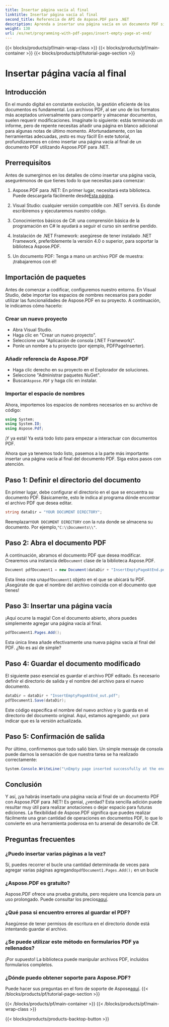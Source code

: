 ```yaml
---
title: Insertar página vacía al final
linktitle: Insertar página vacía al final
second_title: Referencia de API de Aspose.PDF para .NET
description: Aprenda a insertar una página vacía en un documento PDF sin esfuerzo con Aspose.PDF para .NET en esta guía para principiantes. Perfecta para ediciones rápidas.
weight: 130
url: /es/net/programming-with-pdf-pages/insert-empty-page-at-end/
---
```


{{< blocks/products/pf/main-wrap-class >}}
{{< blocks/products/pf/main-container >}}
{{< blocks/products/pf/tutorial-page-section >}}

# Insertar página vacía al final

## Introducción

En el mundo digital en constante evolución, la gestión eficiente de los documentos es fundamental. Los archivos PDF, al ser uno de los formatos más aceptados universalmente para compartir y almacenar documentos, suelen requerir modificaciones. Imagínate lo siguiente: estás terminando un informe, pero de repente necesitas añadir una página en blanco adicional para algunas notas de último momento. Afortunadamente, con las herramientas adecuadas, ¡esto es muy fácil! En este tutorial, profundizaremos en cómo insertar una página vacía al final de un documento PDF utilizando Aspose.PDF para .NET.

## Prerrequisitos

Antes de sumergirnos en los detalles de cómo insertar una página vacía, asegurémonos de que tienes todo lo que necesitas para comenzar:

1.  Aspose.PDF para .NET: En primer lugar, necesitará esta biblioteca. Puede descargarla fácilmente desde[Esta página](https://releases.aspose.com/pdf/net/).

2. Visual Studio: cualquier versión compatible con .NET servirá. Es donde escribiremos y ejecutaremos nuestro código.

3. Conocimientos básicos de C#: una comprensión básica de la programación en C# le ayudará a seguir el curso sin sentirse perdido.

4. Instalación de .NET Framework: asegúrese de tener instalado .NET Framework, preferiblemente la versión 4.0 o superior, para soportar la biblioteca Aspose.PDF.

5. Un documento PDF: Tenga a mano un archivo PDF de muestra: ¡trabajaremos con él!

## Importación de paquetes

Antes de comenzar a codificar, configuremos nuestro entorno. En Visual Studio, debe importar los espacios de nombres necesarios para poder utilizar las funcionalidades de Aspose.PDF en su proyecto. A continuación, le indicamos cómo hacerlo:

### Crear un nuevo proyecto

- Abra Visual Studio.
- Haga clic en "Crear un nuevo proyecto".
- Seleccione una "Aplicación de consola (.NET Framework)".
- Ponle un nombre a tu proyecto (por ejemplo, PDFPageInserter).

### Añadir referencia de Aspose.PDF

- Haga clic derecho en su proyecto en el Explorador de soluciones.
- Seleccione "Administrar paquetes NuGet".
-  Buscar`Aspose.PDF` y haga clic en instalar.

### Importar el espacio de nombres

Ahora, importemos los espacios de nombres necesarios en su archivo de código:

```csharp
using System;
using System.IO;
using Aspose.Pdf;
```

¡Y ya está! Ya está todo listo para empezar a interactuar con documentos PDF.

Ahora que ya tenemos todo listo, pasemos a la parte más importante: insertar una página vacía al final del documento PDF. Siga estos pasos con atención.

## Paso 1: Definir el directorio del documento

En primer lugar, debe configurar el directorio en el que se encuentra su documento PDF. Básicamente, esto le indica al programa dónde encontrar el archivo PDF que desea editar.

```csharp
string dataDir = "YOUR DOCUMENT DIRECTORY";
```

 Reemplazar`YOUR DOCUMENT DIRECTORY` con la ruta donde se almacena su documento. Por ejemplo,`"C:\\Documents\\"`.

## Paso 2: Abra el documento PDF

 A continuación, abramos el documento PDF que desea modificar. Crearemos una instancia del`Document` clase de la biblioteca Aspose.PDF.

```csharp
Document pdfDocument1 = new Document(dataDir + "InsertEmptyPageAtEnd.pdf");
```

 Esta línea crea una`pdfDocument1` objeto en el que se ubicará tu PDF. ¡Asegúrate de que el nombre del archivo coincida con el documento que tienes!

## Paso 3: Insertar una página vacía

¡Aquí ocurre la magia! Con el documento abierto, ahora puedes simplemente agregar una página vacía al final. 

```csharp
pdfDocument1.Pages.Add();
```

Esta única línea añade efectivamente una nueva página vacía al final del PDF. ¿No es así de simple?

## Paso 4: Guardar el documento modificado

El siguiente paso esencial es guardar el archivo PDF editado. Es necesario definir el directorio de salida y el nombre del archivo para el nuevo documento.

```csharp
dataDir = dataDir + "InsertEmptyPageAtEnd_out.pdf";
pdfDocument1.Save(dataDir);
```

 Este código especifica el nombre del nuevo archivo y lo guarda en el directorio del documento original. Aquí, estamos agregando`_out` para indicar que es la versión actualizada.

## Paso 5: Confirmación de salida

Por último, confirmemos que todo salió bien. Un simple mensaje de consola puede darnos la sensación de que nuestra tarea se ha realizado correctamente:

```csharp
System.Console.WriteLine("\nEmpty page inserted successfully at the end of document.\nFile saved at " + dataDir);
```

## Conclusión

Y así, ¡ya habrás insertado una página vacía al final de un documento PDF con Aspose.PDF para .NET! Es genial, ¿verdad? Esta sencilla adición puede resultar muy útil para realizar anotaciones o dejar espacio para futuras ediciones. La flexibilidad de Aspose.PDF significa que puedes realizar fácilmente una gran cantidad de operaciones en documentos PDF, lo que lo convierte en una herramienta poderosa en tu arsenal de desarrollo de C#.

## Preguntas frecuentes

### ¿Puedo insertar varias páginas a la vez?
 Sí, puedes recorrer el bucle una cantidad determinada de veces para agregar varias páginas agregando`pdfDocument1.Pages.Add();` en un bucle

### ¿Aspose.PDF es gratuito?
 Aspose.PDF ofrece una prueba gratuita, pero requiere una licencia para un uso prolongado. Puede consultar los precios[aquí](https://purchase.aspose.com/buy).

### ¿Qué pasa si encuentro errores al guardar el PDF?
Asegúrese de tener permisos de escritura en el directorio donde está intentando guardar el archivo.

### ¿Se puede utilizar este método en formularios PDF ya rellenados?
¡Por supuesto! La biblioteca puede manipular archivos PDF, incluidos formularios completos.

### ¿Dónde puedo obtener soporte para Aspose.PDF?
 Puede hacer sus preguntas en el foro de soporte de Aspose[aquí](https://forum.aspose.com/c/pdf/10).
{{< /blocks/products/pf/tutorial-page-section >}}

{{< /blocks/products/pf/main-container >}}
{{< /blocks/products/pf/main-wrap-class >}}

{{< blocks/products/products-backtop-button >}}
